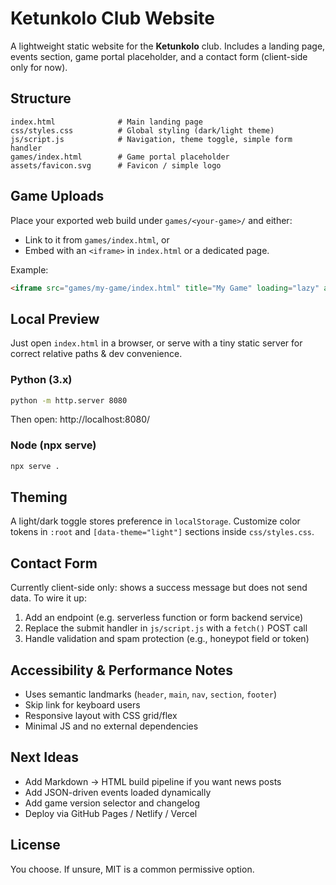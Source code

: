 # Ketunkolo Club Website

A lightweight static website for the **Ketunkolo** club. Includes a landing page, events section, game portal placeholder, and a contact form (client-side only for now).

## Structure
```
index.html              # Main landing page
css/styles.css          # Global styling (dark/light theme)
js/script.js            # Navigation, theme toggle, simple form handler
games/index.html        # Game portal placeholder
assets/favicon.svg      # Favicon / simple logo
```

## Game Uploads
Place your exported web build under `games/<your-game>/` and either:
- Link to it from `games/index.html`, or
- Embed with an `<iframe>` in `index.html` or a dedicated page.

Example:
```html
<iframe src="games/my-game/index.html" title="My Game" loading="lazy" allowfullscreen class="embed"></iframe>
```

## Local Preview
Just open `index.html` in a browser, or serve with a tiny static server for correct relative paths & dev convenience.

### Python (3.x)
```bash
python -m http.server 8080
```
Then open: http://localhost:8080/

### Node (npx serve)
```bash
npx serve .
```

## Theming
A light/dark toggle stores preference in `localStorage`. Customize color tokens in `:root` and `[data-theme="light"]` sections inside `css/styles.css`.

## Contact Form
Currently client-side only: shows a success message but does not send data. To wire it up:
1. Add an endpoint (e.g. serverless function or form backend service)
2. Replace the submit handler in `js/script.js` with a `fetch()` POST call
3. Handle validation and spam protection (e.g., honeypot field or token)

## Accessibility & Performance Notes
- Uses semantic landmarks (`header`, `main`, `nav`, `section`, `footer`)
- Skip link for keyboard users
- Responsive layout with CSS grid/flex
- Minimal JS and no external dependencies

## Next Ideas
- Add Markdown → HTML build pipeline if you want news posts
- Add JSON-driven events loaded dynamically
- Add game version selector and changelog
- Deploy via GitHub Pages / Netlify / Vercel

## License
You choose. If unsure, MIT is a common permissive option.
